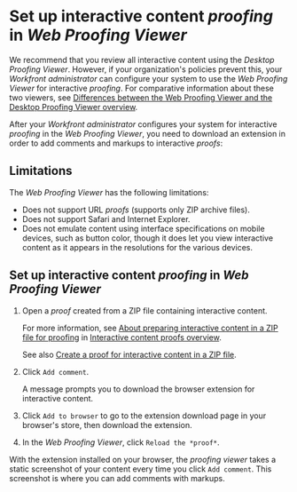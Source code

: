 

# Set up interactive content *proofing* in *Web Proofing Viewer*

We recommend that you review all interactive content using the *Desktop Proofing Viewer*. However, if your organization's policies prevent this, your *Workfront administrator* can configure your system to use the *Web Proofing Viewer* for interactive *proofing*. For comparative information about these two viewers, see [Differences between the Web Proofing Viewer and the Desktop Proofing Viewer overview](../../../../review-and-approve-work/proofing/proofing-overview/understand-differences-between-web-viewer.md).

After your *Workfront administrator* configures your system for interactive *proofing* in the *Web Proofing Viewer*, you need to download an extension in order to add comments and markups to interactive *proofs*:

## Limitations

The *Web Proofing Viewer* has the following limitations:

* Does not support URL *proofs* (supports only ZIP archive files).
* Does not support Safari and Internet Explorer.
* Does not emulate content using interface specifications on mobile devices, such as button color, though it does let you view interactive content as it appears in the resolutions for the various devices.

## Set up interactive content *proofing* in *Web Proofing Viewer*

1. Open a *proof* created from a ZIP file containing interactive content.

   For more information, see [About preparing interactive content in a ZIP file for proofing](../../../../review-and-approve-work/proofing/proofing-overview/interactive-content-proofs.md#howtoprepareaninteractiveziparchive) in [Interactive content proofs overview](../../../../review-and-approve-work/proofing/proofing-overview/interactive-content-proofs.md).

   See also [Create a proof for interactive content in a ZIP file](../../../../review-and-approve-work/proofing/creating-proofs-within-workfront/generate-proof-interactive-content-.md).

1. Click `Add comment`.

   A message prompts you to download the browser extension for interactive content.

1. Click `Add to browser` to go to the extension download page in your browser's store, then download the extension.
1. In the *Web Proofing Viewer*, click `Reload the *proof*`.

With the extension installed on your browser, the *proofing viewer* takes a static screenshot of your content every time you click `Add comment`. This screenshot is where you can add comments with markups.

&nbsp;
